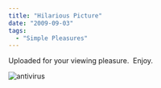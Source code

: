 ```yaml
---
title: "Hilarious Picture"
date: "2009-09-03"
tags:
  - "Simple Pleasures"
---
```


Uploaded for your viewing pleasure.  Enjoy.

![antivirus](images/antivirus.png "antivirus")
